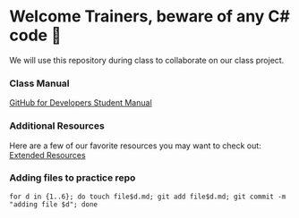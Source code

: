 # Welcome Trainers, beware of any C# code :angel:

We will use this repository during class to collaborate on our class project.

### Class Manual

[GitHub for Developers Student Manual](github-for-developers-student-manual.pdf)

### Additional Resources

Here are a few of our favorite resources you may want to check out: [Extended Resources](https://services.github.com/classnotes/)

### Adding files to practice repo

`for d in {1..6}; do touch file$d.md; git add file$d.md; git commit -m "adding file $d"; done`
